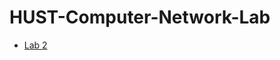 # HUST-Computer-Network-Lab
- [Lab 2](https://github.com/lxjfzlxj/HUST-Computer-Network-Lab/tree/master/lab2)
